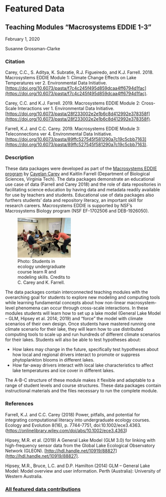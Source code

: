 # Featured Data

## Teaching Modules “Macrosystems EDDIE 1-3”

February 1, 2020

Susanne Grossman-Clarke

### Citation

Carey, C.C., S. Aditya, K. Subratie, R.J. Figueiredo, and K.J. Farrell. 2018. Macrosystems EDDIE Module 1: Climate Change Effects on Lake Temperatures ver 2. Environmental Data Initiative. [https://doi.org/10.6073/pasta/f7c4c245f495d859dcaa4ff6794d1fac](https://doi.org/10.6073/pasta/f7c4c245f495d859dcaa4ff6794d1fac).

Carey, C.C. and K.J. Farrell. 2019. Macrosystems EDDIE Module 2: Cross-Scale Interactions ver 1. Environmental Data Initiative. [https://doi.org/10.6073/pasta/28f233002e2e1b6c8d412992e378358f](https://doi.org/10.6073/pasta/28f233002e2e1b6c8d412992e378358f).

Farrell, K.J. and C.C. Carey. 2019. Macrosystems EDDIE Module 3: Teleconnections ver 4. Environmental Data Initiative. [https://doi.org/10.6073/pasta/89ffc527545f581290a7c19c5cbb7163](https://doi.org/10.6073/pasta/89ffc527545f581290a7c19c5cbb7163).

### Description

These data packages were developed as part of the [Macrosystems EDDIE program](https://serc.carleton.edu/eddie/macrosystems/index.html) by [Cayelan Carey](https://carey.biol.vt.edu/) and Kaitlin Farrell (Department of Biological Sciences, Virginia Tech). The data packages demonstrate an educational use case of data (Farrell and Carey 2018) and the role of data repositories in facilitating science education by having data and metadata readily available for use by teachers and students. Educational use of data packages also furthers students’ data and repository literacy, an important skill for research careers. Macrosystems EDDIE is supported by NSF’s Macrosystems Biology program (NSF EF-1702506 and DEB-1926050).

<div class="figure_featured" style="width: 50%;">
    <figure>
       <img src="/static/images/featured_data/ecology-undergrads.png" alt="group of students"/>
       <figcaption class="figure-caption">Photo: Students in ecology undergraduate course learn R and modeling skills. Credits to C. Carey and K. Farrell.</figcaption>
    </figure>
</div>

The data packages contain interconnected teaching modules with the overarching goal for students to explore new modeling and computing tools while learning fundamental concepts about how non-linear macrosystem-level phenomena can occur through cross-scale interactions. In these modules students will learn how to set up a lake model (General Lake Model – GLM, Hipsey et al. 2014; 2019) and “force” the model with climate scenarios of their own design. Once students have mastered running one climate scenario for their lake, they will learn how to use distributed computing tools to scale up and run hundreds of different climate scenarios for their lakes. Students will also be able to test hypotheses about:


- How lakes may change in the future, specifically test hypotheses about how local and regional drivers interact to promote or suppress phytoplankton blooms in different lakes.
- How far-away drivers interact with local lake characteristics to affect lake temperatures and ice cover in different lakes.

The A-B-C structure of these module makes it flexible and adaptable to a range of student levels and course structures. These data packages contain instructional materials and the files necessary to run the complete module.

### References

Farrell, K.J. and C.C. Carey (2018) Power, pitfalls, and potential for integrating computational literacy into undergraduate ecology courses. Ecology and Evolution 8(16), p. 7744-7751, doi:10.1002/ece3.4363.(https://onlinelibrary.wiley.com/doi/abs/10.1002/ece3.4363)

Hipsey, M.R. et al. (2019) A General Lake Model (GLM 3.0) for linking with high-frequency sensor data from the Global Lake Ecological Observatory Network (GLEON). [http://hdl.handle.net/10919/88827](http://hdl.handle.net/10919/88827).

Hipsey, M.R., Bruce, L.C. and D.P. Hamilton (2014) GLM – General Lake Model: Model overview and user information. Perth (Australia): University of Western Australia.

### [All featured data contributions](/templates/featured_data/featured-grid)